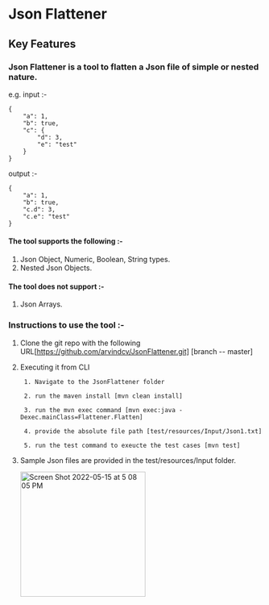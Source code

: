 # Json Flattener

## Key Features

### Json Flattener is a tool to flatten a Json file of simple or nested nature.

e.g. input :-

```
{
    "a": 1,
    "b": true,
    "c": {
        "d": 3,
        "e": "test"
    }
}
```

output :-

```
{
    "a": 1,
    "b": true,
    "c.d": 3,
    "c.e": "test"
}
```

#### The tool supports the following :-

1. Json Object, Numeric, Boolean, String types.
2. Nested Json Objects.

#### The tool does not support :-

1. Json Arrays.

### Instructions to use the tool :-

1. Clone the git repo with the following URL[https://github.com/arvindcv/JsonFlattener.git] [branch -- master]

2. Executing it from CLI
    
        1. Navigate to the JsonFlattener folder
        
        2. run the maven install [mvn clean install]

        3. run the mvn exec command [mvn exec:java -Dexec.mainClass=Flattener.Flatten]
           
        4. provide the absolute file path [test/resources/Input/Json1.txt]
        
        5. run the test command to exeucte the test cases [mvn test]
        
3. Sample Json files are provided in the test/resources/Input folder.
   
   <img width="248" alt="Screen Shot 2022-05-15 at 5 08 05 PM" src="https://user-images.githubusercontent.com/5441159/168500534-b92e8410-25d1-4e0d-a8ed-4005fdf51dae.png">
